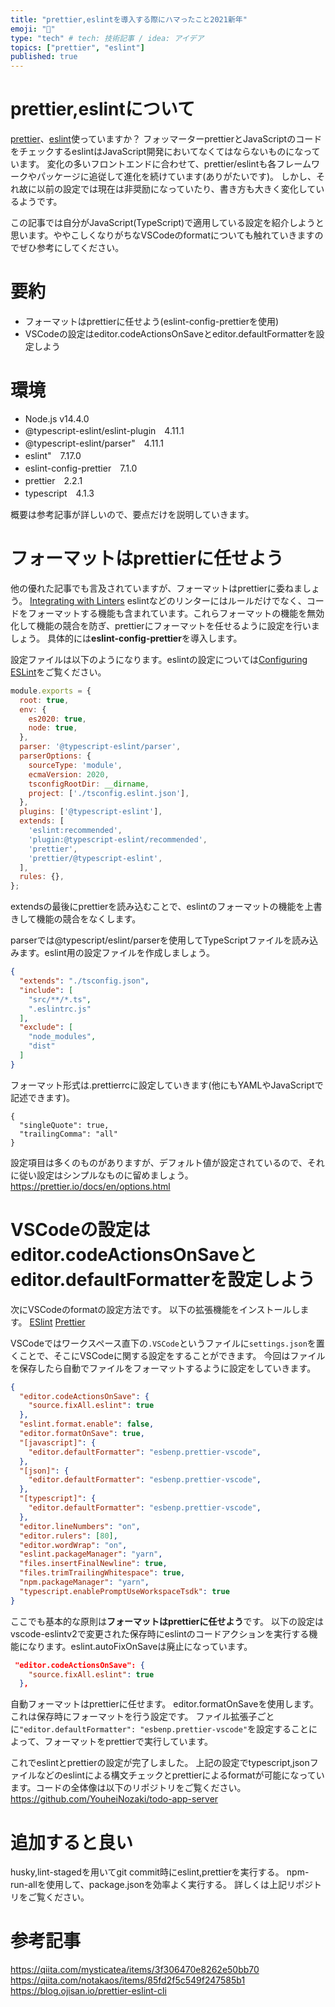 ```yaml
---
title: "prettier,eslintを導入する際にハマったこと2021新年"
emoji: "😤"
type: "tech" # tech: 技術記事 / idea: アイデア
topics: ["prettier", "eslint"]
published: true
---
```


# prettier,eslintについて
[prettier](https://prettier.io/)、[eslint](https://eslint.org/)使っていますか？
フォッマーターprettierとJavaScriptのコードをチェックするeslintはJavaScript開発においてなくてはならないものになっています。
変化の多いフロントエンドに合わせて、prettier/eslintも各フレームワークやパッケージに追従して進化を続けています(ありがたいです)。
しかし、それ故に以前の設定では現在は非奨励になっていたり、書き方も大きく変化しているようです。

この記事では自分がJavaScript(TypeScript)で適用している設定を紹介しようと思います。ややこしくなりがちなVSCodeのformatについても触れていきますのでぜひ参考にしてください。

# 要約
- フォーマットはprettierに任せよう(eslint-config-prettierを使用)
- VSCodeの設定はeditor.codeActionsOnSaveとeditor.defaultFormatterを設定しよう

# 環境
- Node.js v14.4.0
- @typescript-eslint/eslint-plugin　4.11.1
- @typescript-eslint/parser"　4.11.1
- eslint"　7.17.0
- eslint-config-prettier　7.1.0
- prettier　2.2.1
- typescript　4.1.3
  
概要は参考記事が詳しいので、要点だけを説明していきます。


# フォーマットはprettierに任せよう

他の優れた記事でも言及されていますが、フォーマットはprettierに委ねましょう。
[Integrating with Linters](https://prettier.io/docs/en/integrating-with-linters.html)
eslintなどのリンターにはルールだけでなく、コードをフォーマットする機能も含まれています。これらフォーマットの機能を無効化して機能の競合を防ぎ、prettierにフォーマットを任せるように設定を行いましょう。
具体的には**eslint-config-prettier**を導入します。

設定ファイルは以下のようになります。eslintの設定については[Configuring ESLint](https://eslint.org/docs/user-guide/configuring)をご覧ください。

```js:eslintrc.js
module.exports = {
  root: true,
  env: {
    es2020: true,
    node: true,
  },
  parser: '@typescript-eslint/parser',
  parserOptions: {
    sourceType: 'module',
    ecmaVersion: 2020,
    tsconfigRootDir: __dirname,
    project: ['./tsconfig.eslint.json'],
  },
  plugins: ['@typescript-eslint'],
  extends: [
    'eslint:recommended',
    'plugin:@typescript-eslint/recommended',
    'prettier',
    'prettier/@typescript-eslint',
  ],
  rules: {},
};
```

extendsの最後にprettierを読み込むことで、eslintのフォーマットの機能を上書きして機能の競合をなくします。

parserでは@typescript/eslint/parserを使用してTypeScriptファイルを読み込みます。eslint用の設定ファイルを作成しましょう。
```json:tsconfig.eslint.json
{
  "extends": "./tsconfig.json",
  "include": [
    "src/**/*.ts",
    ".eslintrc.js"
  ],
  "exclude": [
    "node_modules",
    "dist"
  ]
}
```

フォーマット形式は.prettierrcに設定していきます(他にもYAMLやJavaScriptで記述できます)。

```json:.prettierrc
{
  "singleQuote": true,
  "trailingComma": "all"
}
```
設定項目は多くのものがありますが、デフォルト値が設定されているので、それに従い設定はシンプルなものに留めましょう。
https://prettier.io/docs/en/options.html

# VSCodeの設定はeditor.codeActionsOnSaveとeditor.defaultFormatterを設定しよう

次にVSCodeのformatの設定方法です。
以下の拡張機能をインストールします。
[ESlint](https://marketplace.visualstudio.com/items?itemName=dbaeumer.vscode-eslint)
[Prettier](https://marketplace.visualstudio.com/items?itemName=esbenp.prettier-vscode)

VSCodeではワークスペース直下の`.VSCode`というファイルに`settings.json`を置くことで、そこにVSCodeに関する設定をすることができます。
今回はファイルを保存したら自動でファイルをフォーマットするように設定をしていきます。


```json:.vscode/settings.json
{
  "editor.codeActionsOnSave": {
    "source.fixAll.eslint": true
  },
  "eslint.format.enable": false,
  "editor.formatOnSave": true,
  "[javascript]": {
    "editor.defaultFormatter": "esbenp.prettier-vscode",
  },
  "[json]": {
    "editor.defaultFormatter": "esbenp.prettier-vscode",
  },
  "[typescript]": {
    "editor.defaultFormatter": "esbenp.prettier-vscode",
  },
  "editor.lineNumbers": "on",
  "editor.rulers": [80],
  "editor.wordWrap": "on",
  "eslint.packageManager": "yarn",
  "files.insertFinalNewline": true,
  "files.trimTrailingWhitespace": true,
  "npm.packageManager": "yarn",
  "typescript.enablePromptUseWorkspaceTsdk": true
}
```

ここでも基本的な原則は**フォーマットはprettierに任せよう**です。
以下の設定はvscode-eslintv2で変更された保存時にeslintのコードアクションを実行する機能になります。eslint.autoFixOnSaveは廃止になっています。
```json
 "editor.codeActionsOnSave": {
    "source.fixAll.eslint": true
  },
```

自動フォーマットはprettierに任せます。
editor.formatOnSaveを使用します。これは保存時にフォーマットを行う設定です。
ファイル拡張子ごとに`"editor.defaultFormatter": "esbenp.prettier-vscode"`を設定することによって、フォーマットをprettierで実行しています。

これでeslintとprettierの設定が完了しました。
上記の設定でtypescript,jsonファイルなどのeslintによる構文チェックとprettierによるformatが可能になっています。コードの全体像は以下のリポジトリをご覧ください。
https://github.com/YouheiNozaki/todo-app-server

# 追加すると良い
husky,lint-stagedを用いてgit commit時にeslint,prettierを実行する。
npm-run-allを使用して、package.jsonを効率よく実行する。
詳しくは上記リポジトリをご覧ください。

# 参考記事
https://qiita.com/mysticatea/items/3f306470e8262e50bb70
https://qiita.com/notakaos/items/85fd2f5c549f247585b1
https://blog.ojisan.io/prettier-eslint-cli
